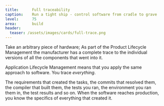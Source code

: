 ```yaml
---
title:      Full traceability
caption:    Run a tight ship - control software from cradle to grave
level:      75
area:       build
header:
  teaser: /assets/images/cards/full-trace.png
---
```


Take an arbitrary piece of hardware; As part of the Product Lifecycle Management the manufacturer has a complete trace to the individual versions of all the components that went into it.

Application Lifecycle Management means that you apply the same approach to software. You trace _everything_.

The requirements that created the tasks, the commits that resolved them, the compiler that built them, the tests you ran, the environment you ran them in, the test results and so on.
When the software reaches production, you know the specifics of everything that created it.
